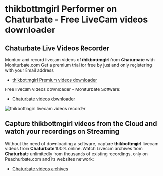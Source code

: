 # thikbottmgirl Performer on Chaturbate - Free LiveCam videos downloader

## Chaturbate Live Videos Recorder

Monitor and record livecam videos of **thikbottmgirl** from **Chaturbate** with Moniturbate.com
Get a premium trial for free by just and only registering with your Email address:
* [thikbottmgirl Premium videos downloader](https://moniturbate.com/request-demo-licence-key.html)

Free livecam videos downloader - Moniturbate Software:
* [Chaturbate videos downloader](https://moniturbate.com/moniturbate-download-software.html)

![thikbottmgirl livecam videos recorder](https://peachurnet.com/templates/moniturbate-software.png)


## Capture thikbottmgirl videos from the Cloud and watch your recordings on Streaming

Without the need of downloading a software, capture **thikbottmgirl** livecam videos from **Chaturbate** 100% online.
Watch Livecam archives from **Chaturbate** unlimitedly from thousands of existing recordings, only on Peachurbate.com and its websites network:
* [Chaturbate videos archives](https://peachurnet.com/)